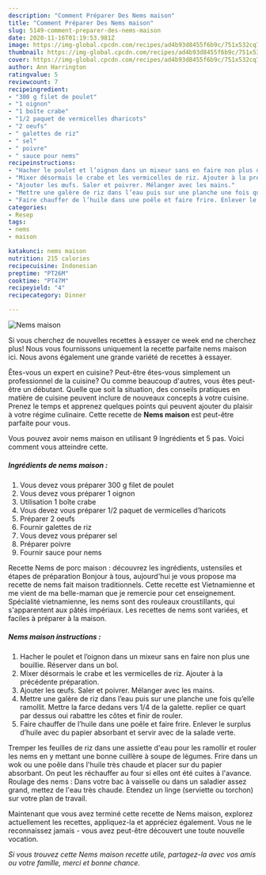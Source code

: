 ```yaml
---
description: "Comment Préparer Des Nems maison"
title: "Comment Préparer Des Nems maison"
slug: 5149-comment-preparer-des-nems-maison
date: 2020-11-16T01:19:53.981Z
image: https://img-global.cpcdn.com/recipes/ad4b93d8455f6b9c/751x532cq70/nems-maison-photo-principale-de-la-recette.jpg
thumbnail: https://img-global.cpcdn.com/recipes/ad4b93d8455f6b9c/751x532cq70/nems-maison-photo-principale-de-la-recette.jpg
cover: https://img-global.cpcdn.com/recipes/ad4b93d8455f6b9c/751x532cq70/nems-maison-photo-principale-de-la-recette.jpg
author: Ann Harrington
ratingvalue: 5
reviewcount: 7
recipeingredient:
- "300 g filet de poulet"
- "1 oignon"
- "1 boîte crabe"
- "1/2 paquet de vermicelles dharicots"
- "2 oeufs"
- " galettes de riz"
- " sel"
- " poivre"
- " sauce pour nems"
recipeinstructions:
- "Hacher le poulet et l’oignon dans un mixeur sans en faire non plus une bouillie. Réserver dans un bol."
- "Mixer désormais le crabe et les vermicelles de riz. Ajouter à la précédente préparation."
- "Ajouter les œufs. Saler et poivrer. Mélanger avec les mains."
- "Mettre une galère de riz dans l’eau puis sur une planche une fois qu’elle ramollit. Mettre la farce dedans vers 1/4 de la galette. replier ce quart par dessus oui rabattre les côtes et finir de rouler."
- "Faire chauffer de l’huile dans une poêle et faire frire. Enlever le surplus d’huile avec du papier absorbant et servir avec de la salade verte."
categories:
- Resep
tags:
- nems
- maison

katakunci: nems maison 
nutrition: 215 calories
recipecuisine: Indonesian
preptime: "PT26M"
cooktime: "PT47M"
recipeyield: "4"
recipecategory: Dinner

---
```



![Nems maison](https://img-global.cpcdn.com/recipes/ad4b93d8455f6b9c/751x532cq70/nems-maison-photo-principale-de-la-recette.jpg)

Si vous cherchez de nouvelles recettes à essayer ce week end ne cherchez plus! Nous vous fournissons uniquement la recette parfaite nems maison ici. Nous avons également une grande variété de recettes à essayer.

Êtes-vous un expert en cuisine? Peut-être êtes-vous simplement un professionnel de la cuisine? Ou comme beaucoup d'autres, vous êtes peut-être un débutant. Quelle que soit la situation, des conseils pratiques en matière de cuisine peuvent inclure de nouveaux concepts à votre cuisine. Prenez le temps et apprenez quelques points qui peuvent ajouter du plaisir à votre régime culinaire. Cette recette de <strong> Nems maison </strong> est peut-être parfaite pour vous.

<!--inarticleads1-->

Vous pouvez avoir nems maison en utilisant 9 Ingrédients et 5 pas. Voici comment vous atteindre cette.

##### Ingrédients de nems maison :

1. Vous devez vous préparer 300 g filet de poulet
1. Vous devez vous préparer 1 oignon
1. Utilisation 1 boîte crabe
1. Vous devez vous préparer 1/2 paquet de vermicelles d’haricots
1. Préparer 2 oeufs
1. Fournir  galettes de riz
1. Vous devez vous préparer  sel
1. Préparer  poivre
1. Fournir  sauce pour nems


Recette Nems de porc maison : découvrez les ingrédients, ustensiles et étapes de préparation Bonjour à tous, aujourd&#39;hui je vous propose ma recette de nems fait maison traditionnels. Cette recette est Vietnamienne et me vient de ma belle-maman que je remercie pour cet enseignement. Spécialité vietnamienne, les nems sont des rouleaux croustillants, qui s&#39;apparentent aux pâtés impériaux. Les recettes de nems sont variées, et faciles à préparer à la maison. 

<!--inarticleads2-->

##### Nems maison instructions :

1. Hacher le poulet et l’oignon dans un mixeur sans en faire non plus une bouillie. Réserver dans un bol.
1. Mixer désormais le crabe et les vermicelles de riz. Ajouter à la précédente préparation.
1. Ajouter les œufs. Saler et poivrer. Mélanger avec les mains.
1. Mettre une galère de riz dans l’eau puis sur une planche une fois qu’elle ramollit. Mettre la farce dedans vers 1/4 de la galette. replier ce quart par dessus oui rabattre les côtes et finir de rouler.
1. Faire chauffer de l’huile dans une poêle et faire frire. Enlever le surplus d’huile avec du papier absorbant et servir avec de la salade verte.


Tremper les feuilles de riz dans une assiette d&#39;eau pour les ramollir et rouler les nems en y mettant une bonne cuillère à soupe de légumes. Frire dans un wok ou une poêle dans l&#39;huile très chaude et placer sur du papier absorbant. On peut les réchauffer au four si elles ont été cuites à l&#39;avance. Roulage des nems : Dans votre bac à vaisselle ou dans un saladier assez grand, mettez de l&#39;eau très chaude. Etendez un linge (serviette ou torchon) sur votre plan de travail. 

<!--inarticleads1-->

<p>
Maintenant que vous avez terminé cette recette de Nems maison, explorez actuellement les recettes, appliquez-la et appréciez également. Vous ne le reconnaissez jamais - vous avez peut-être découvert une toute nouvelle vocation.
</p>

<p>
<i>Si vous trouvez cette Nems maison recette utile, partagez-la avec vos amis ou votre famille, merci et bonne chance.</i>
</p>
